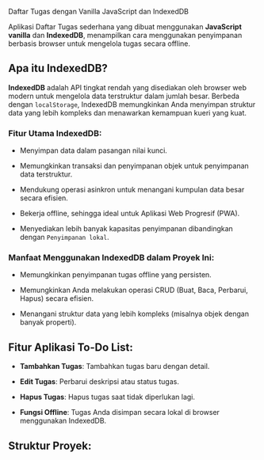 Daftar Tugas dengan Vanilla JavaScript dan IndexedDB

Aplikasi Daftar Tugas sederhana yang dibuat menggunakan **JavaScript vanilla** dan **IndexedDB**, menampilkan cara menggunakan penyimpanan berbasis browser untuk mengelola tugas secara offline.

## Apa itu IndexedDB?

**IndexedDB** adalah API tingkat rendah yang disediakan oleh browser web modern untuk mengelola data terstruktur dalam jumlah besar. Berbeda dengan `localStorage`, IndexedDB memungkinkan Anda menyimpan struktur data yang lebih kompleks dan menawarkan kemampuan kueri yang kuat.

### Fitur Utama IndexedDB:

- Menyimpan data dalam pasangan nilai kunci.

- Memungkinkan transaksi dan penyimpanan objek untuk penyimpanan data terstruktur.

- Mendukung operasi asinkron untuk menangani kumpulan data besar secara efisien.

- Bekerja offline, sehingga ideal untuk Aplikasi Web Progresif (PWA).

- Menyediakan lebih banyak kapasitas penyimpanan dibandingkan dengan `Penyimpanan lokal`.

### Manfaat Menggunakan IndexedDB dalam Proyek Ini:

- Memungkinkan penyimpanan tugas offline yang persisten.

- Memungkinkan Anda melakukan operasi CRUD (Buat, Baca, Perbarui, Hapus) secara efisien.

- Menangani struktur data yang lebih kompleks (misalnya objek dengan banyak properti).

## Fitur Aplikasi To-Do List:

- **Tambahkan Tugas**: Tambahkan tugas baru dengan detail.

- **Edit Tugas**: Perbarui deskripsi atau status tugas.

- **Hapus Tugas**: Hapus tugas saat tidak diperlukan lagi.

- **Fungsi Offline**: Tugas Anda disimpan secara lokal di browser menggunakan IndexedDB.

## Struktur Proyek:
